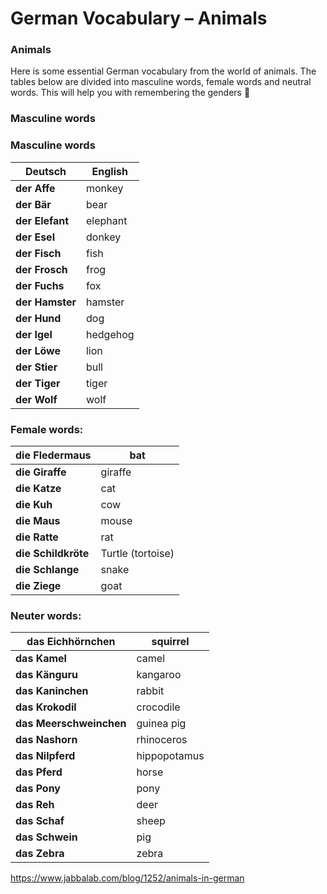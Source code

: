 # German Vocabulary – Animals

[](http://www.jabbalab.com/blog/wp-content/uploads/2010/09/tiere.jpg)

### Animals

Here is some essential German vocabulary from the world of animals. The tables below are divided into masculine words, female words and neutral words. This will help you with remembering the genders 🙂

### Masculine words
### Masculine words

| **Deutsch**     | English  |
| --------------- | -------- |
| **der Affe**    | monkey   |
| **der Bär**     | bear     |
| **der Elefant** | elephant |
| **der Esel**    | donkey   |
| **der Fisch**   | fish     |
| **der Frosch**  | frog     |
| **der Fuchs**   | fox      |
| **der Hamster** | hamster  |
| **der Hund**    | dog      |
| **der Igel**    | hedgehog |
| **der Löwe**    | lion     |
| **der Stier**   | bull     |
| **der Tiger**   | tiger    |
| **der Wolf**    | wolf     |

### Female words:

| **die Fledermaus**  | bat               |
| ------------------- | ----------------- |
| **die Giraffe**     | giraffe           |
| **die Katze**       | cat               |
| **die Kuh**         | cow               |
| **die Maus**        | mouse             |
| **die Ratte**       | rat               |
| **die Schildkröte** | Turtle (tortoise) |
| **die Schlange**    | snake             |
| **die Ziege**       | goat              |

### Neuter words:

| **das Eichhörnchen**    | squirrel     |
| ----------------------- | ------------ |
| **das Kamel**           | camel        |
| **das Känguru**         | kangaroo     |
| **das Kaninchen**       | rabbit       |
| **das Krokodil**        | crocodile    |
| **das Meerschweinchen** | guinea pig   |
| **das Nashorn**         | rhinoceros   |
| **das Nilpferd**        | hippopotamus |
| **das Pferd**           | horse        |
| **das Pony**            | pony         |
| **das Reh**             | deer         |
| **das Schaf**           | sheep        |
| **das Schwein**         | pig          |
| **das Zebra**           | zebra        |



https://www.jabbalab.com/blog/1252/animals-in-german    